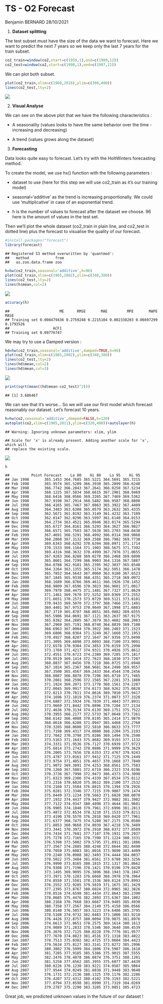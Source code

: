 TS - O2 Forecast
================
Benjamin BERNARD
28/10/2021

1.  **Dataset splitting**

The test subset must have the size of the data we want to forecast. Here
we want to predict the next 7 years so we keep only the last 7 years for
the train subset.

``` r
co2_train=window(co2,start=c(1959,1),end=c(1989,12))
co2_test=window(co2,start=c(1990,1),end=c(1997,12))
```

We can plot both subset.

``` r
plot(co2_train,xlim=c(1960,2010),ylim=c(300,400))
lines(co2_test,lty=2)
```

![](TS---O2-Forecast_files/figure-gfm/unnamed-chunk-2-1.png)<!-- -->

2.  **Visual Analyse**

We can see on the above plot that we have the following characteristics
:

-   A seasonality (values looks to have the same behavior over the
    time - increasing and decreasing)

-   A trend (values grows along the dataset)

3.  **Forecasting**

Data looks quite easy to forecast. Let’s try with the HoltWinters
forecasting method.

To create the model, we use hx() function with the following parameters
:

-   dataset to use (here for this step we will use co2\_train as it’s
    our training model)

-   seasonal=‘additive’ as the trend is increasing proportionally. We
    could use ‘multiplicative’ in case of an exponential trend.

-   h is the number of values to forecast after the dataset we choose.
    96 here is the amount of values in the test set.

Then we’ll plot the whole dataset (co2\_train in plain line, and
co2\_test in dotted line) plus the forecast to visualise the quality of
our forecast.

``` r
#install.packages("forecast")
library(forecast)
```

    ## Registered S3 method overwritten by 'quantmod':
    ##   method            from
    ##   as.zoo.data.frame zoo

``` r
h=hw(co2_train,seasonal='additive',h=96)
plot(co2_train,xlim=c(1985,2002),ylim=c(340,380))
lines(co2_test,lty=2)
lines(h$mean,col=2)
```

![](TS---O2-Forecast_files/figure-gfm/unnamed-chunk-3-1.png)<!-- -->

``` r
accuracy(h)
```

    ##                       ME      RMSE       MAE         MPE       MAPE      MASE
    ## Training set 0.008479436 0.2759248 0.2215104 0.002338203 0.06697299 0.1793526
    ##                    ACF1
    ## Training set 0.09776747

We may try to use a Damped version :

``` r
hd=hw(co2_train,seasonal='additive',damped=TRUE,h=96)
plot(co2_train,xlim=c(1985,2002),ylim=c(340,380))
lines(co2_test,lty=2)
lines(hd$mean,col=2)
lines(hd$mean,col=3)
```

![](TS---O2-Forecast_files/figure-gfm/unnamed-chunk-4-1.png)<!-- -->

``` r
print(sqrt(mean((hd$mean-co2_test)^2)))
```

    ## [1] 3.686467

We can see that it’s worse… So we will use our first model which
forecast reasonably our dataset. Let’s forecast 10 years.

``` r
h=hw(co2,seasonal='additive',damped=FALSE,h=120)
autoplot(co2,xlim=c(1985,2011),ylim=c(320,400))+autolayer(h)
```

    ## Warning: Ignoring unknown parameters: xlim, ylim

    ## Scale for 'x' is already present. Adding another scale for 'x', which will
    ## replace the existing scale.

![](TS---O2-Forecast_files/figure-gfm/unnamed-chunk-5-1.png)<!-- -->

``` r
h
```

    ##          Point Forecast    Lo 80    Hi 80    Lo 95    Hi 95
    ## Jan 1998       365.1453 364.7685 365.5221 364.5691 365.7215
    ## Feb 1998       365.9574 365.5209 366.3938 365.2899 366.6248
    ## Mar 1998       366.7742 366.2843 367.2641 366.0250 367.5234
    ## Apr 1998       368.1225 367.5834 368.6615 367.2981 368.9469
    ## May 1998       368.6416 368.0566 369.2265 367.7469 369.5362
    ## Jun 1998       367.9198 367.2914 368.5482 366.9587 368.8808
    ## Jul 1998       366.4165 365.7467 367.0863 365.3922 367.4409
    ## Aug 1998       364.3483 363.6388 365.0579 363.2632 365.4335
    ## Sep 1998       362.5671 361.8192 363.3149 361.4232 363.7109
    ## Oct 1998       362.8147 362.0296 363.5997 361.6140 364.0153
    ## Nov 1998       364.2734 363.4521 365.0946 363.0174 365.5294
    ## Dec 1998       365.6727 364.8161 366.5293 364.3627 366.9827
    ## Jan 1999       366.6571 365.7503 367.5638 365.2703 368.0438
    ## Feb 1999       367.4691 366.5291 368.4092 366.0314 368.9068
    ## Mar 1999       368.2860 367.3132 369.2588 366.7982 369.7738
    ## Apr 1999       369.6343 368.6292 370.6394 368.0971 371.1714
    ## May 1999       370.1533 369.1164 371.1903 368.5675 371.7392
    ## Jun 1999       369.4316 368.3632 370.4999 367.7976 371.0655
    ## Jul 1999       367.9283 366.8288 369.0278 366.2468 369.6098
    ## Aug 1999       365.8601 364.7299 366.9903 364.1316 367.5887
    ## Sep 1999       364.0788 362.9181 365.2395 362.3037 365.8540
    ## Oct 1999       364.3264 363.1355 365.5174 362.5051 366.1478
    ## Nov 1999       365.7852 364.5643 367.0060 363.9180 367.6523
    ## Dec 1999       367.1845 365.9338 368.4351 365.2718 369.0972
    ## Jan 2000       368.1689 366.8766 369.4611 366.1926 370.1452
    ## Feb 2000       368.9809 367.6596 370.3023 366.9601 371.0017
    ## Mar 2000       369.7978 368.4475 371.1481 367.7327 371.8629
    ## Apr 2000       371.1461 369.7670 372.5252 369.0369 373.2552
    ## May 2000       371.6651 370.2573 373.0729 369.5121 373.8181
    ## Jun 2000       370.9433 369.5070 372.3797 368.7466 373.1401
    ## Jul 2000       369.4401 367.9753 370.9049 367.1998 371.6803
    ## Aug 2000       367.3719 365.8787 368.8651 365.0882 369.6555
    ## Sep 2000       365.5906 364.0691 367.1121 363.2637 367.9175
    ## Oct 2000       365.8382 364.2885 367.3879 363.4682 368.2083
    ## Nov 2000       367.2969 365.7191 368.8748 364.8839 369.7100
    ## Dec 2000       368.6963 367.0904 370.3022 366.2403 371.1523
    ## Jan 2001       369.6806 368.0364 371.3249 367.1660 372.1953
    ## Feb 2001       370.4927 368.8207 372.1647 367.9356 373.0498
    ## Mar 2001       371.3095 369.6098 373.0093 368.7100 373.9091
    ## Apr 2001       372.6578 370.9304 374.3853 370.0159 375.2998
    ## May 2001       373.1769 371.4217 374.9321 370.4926 375.8612
    ## Jun 2001       372.4551 370.6723 374.2380 369.7285 375.1817
    ## Jul 2001       370.9519 369.1414 372.7623 368.1830 373.7207
    ## Aug 2001       368.8837 367.0456 370.7218 366.0725 371.6948
    ## Sep 2001       367.1024 365.2367 368.9681 364.2490 369.9557
    ## Oct 2001       367.3500 365.4567 369.2433 364.4544 370.2456
    ## Nov 2001       368.8087 366.8878 370.7296 365.8710 371.7465
    ## Dec 2001       370.2081 368.2596 372.1565 367.2281 373.1880
    ## Jan 2002       371.1924 369.2071 373.1778 368.1561 374.2287
    ## Feb 2002       372.0045 369.9917 374.0173 368.9262 375.0828
    ## Mar 2002       372.8213 370.7811 374.8616 369.7010 375.9417
    ## Apr 2002       374.1696 372.1019 376.2374 371.0073 377.3320
    ## May 2002       374.6887 372.5934 376.7839 371.4843 377.8931
    ## Jun 2002       373.9669 371.8442 376.0896 370.7204 377.2134
    ## Jul 2002       372.4636 370.3134 374.6139 369.1751 375.7522
    ## Aug 2002       370.3955 368.2177 372.5733 367.0648 373.7261
    ## Sep 2002       368.6142 366.4088 370.8195 365.2414 371.9870
    ## Oct 2002       368.8618 366.6288 371.0947 365.4468 372.2768
    ## Nov 2002       370.3205 368.0600 372.5810 366.8633 373.7777
    ## Dec 2002       371.7198 369.4317 374.0080 368.2204 375.2193
    ## Jan 2003       372.7042 370.3798 375.0286 369.1494 376.2590
    ## Feb 2003       373.5163 371.1643 375.8682 369.9193 377.1132
    ## Mar 2003       374.3331 371.9536 376.7127 370.6939 377.9723
    ## Apr 2003       375.6814 373.2742 378.0886 371.9999 379.3629
    ## May 2003       376.2005 373.7656 378.6353 372.4767 379.9243
    ## Jun 2003       375.4787 373.0161 377.9412 371.7125 379.2449
    ## Jul 2003       373.9754 371.4851 376.4657 370.1668 377.7840
    ## Aug 2003       371.9072 369.3891 374.4253 368.0561 375.7583
    ## Sep 2003       370.1260 367.5801 372.6719 366.2323 374.0196
    ## Oct 2003       370.3736 367.7998 372.9473 366.4373 374.3098
    ## Nov 2003       371.8323 369.2306 374.4339 367.8534 375.8112
    ## Dec 2003       373.2316 370.6020 375.8612 369.2100 377.2532
    ## Jan 2004       374.2160 371.5504 376.8815 370.1394 378.2926
    ## Feb 2004       375.0281 372.3346 377.7215 370.9087 379.1474
    ## Mar 2004       375.8449 373.1234 378.5663 371.6828 380.0070
    ## Apr 2004       377.1932 374.4437 379.9427 372.9882 381.3982
    ## May 2004       377.7122 374.9347 380.4898 373.4644 381.9601
    ## Jun 2004       376.9905 374.1848 379.7961 372.6996 381.2813
    ## Jul 2004       375.4872 372.6534 378.3210 371.1533 379.8211
    ## Aug 2004       373.4190 370.5570 376.2810 369.0420 377.7961
    ## Sep 2004       371.6377 368.7475 374.5280 367.2175 376.0580
    ## Oct 2004       371.8853 368.9668 374.8039 367.4218 376.3489
    ## Nov 2004       373.3441 370.3972 376.2910 368.8372 377.8509
    ## Dec 2004       374.7434 371.7681 377.7187 370.1931 379.2937
    ## Jan 2005       375.7278 372.7165 378.7390 371.1224 380.3331
    ## Feb 2005       376.5398 373.5002 379.5795 371.8911 381.1886
    ## Mar 2005       377.3567 374.2885 380.4248 372.6644 382.0490
    ## Apr 2005       378.7050 375.6083 381.8016 373.9690 383.4409
    ## May 2005       379.2240 376.0988 382.3493 374.4444 384.0037
    ## Jun 2005       378.5022 375.3484 381.6561 373.6788 383.3256
    ## Jul 2005       376.9990 373.8165 380.1815 372.1317 381.8662
    ## Aug 2005       374.9308 371.7196 378.1421 370.0196 379.8420
    ## Sep 2005       373.1495 369.9095 376.3896 368.1943 378.1047
    ## Oct 2005       373.3971 370.1283 376.6660 368.3978 378.3964
    ## Nov 2005       374.8558 371.5581 378.1536 369.8124 379.8993
    ## Dec 2005       376.2552 372.9285 379.5819 371.1675 381.3429
    ## Jan 2006       377.2395 373.8767 380.6024 372.0965 382.3826
    ## Feb 2006       378.0516 374.6598 381.4434 372.8643 383.2390
    ## Mar 2006       378.8685 375.4476 382.2893 373.6367 384.1002
    ## Apr 2006       380.2168 376.7668 383.6667 374.9405 385.4930
    ## May 2006       380.7358 377.2567 384.2149 375.4150 386.0566
    ## Jun 2006       380.0140 376.5057 383.5223 374.6486 385.3795
    ## Jul 2006       378.5108 374.9732 382.0483 373.1006 383.9210
    ## Aug 2006       376.4426 372.8757 380.0094 370.9875 381.8976
    ## Sep 2006       374.6613 371.0651 378.2575 369.1614 380.1613
    ## Oct 2006       374.9089 371.2833 378.5346 369.3640 380.4539
    ## Nov 2006       376.3676 372.7125 380.0228 370.7776 381.9577
    ## Dec 2006       377.7670 374.0823 381.4516 372.1318 383.4022
    ## Jan 2007       378.7513 375.0302 382.4725 373.0604 384.4423
    ## Feb 2007       379.5634 375.8127 383.3141 373.8272 385.2996
    ## Mar 2007       380.3802 376.5999 384.1606 374.5987 386.1618
    ## Apr 2007       381.7285 377.9185 385.5386 375.9015 387.5555
    ## May 2007       382.2476 378.4078 386.0874 376.3751 388.1201
    ## Jun 2007       381.5258 377.6562 385.3955 375.6077 387.4439
    ## Jul 2007       380.0226 376.1230 383.9221 374.0587 385.9864
    ## Aug 2007       377.9544 374.0249 381.8838 371.9448 383.9640
    ## Sep 2007       376.1731 372.2136 380.1325 370.1176 382.2286
    ## Oct 2007       376.4207 372.4312 380.4102 370.3193 382.5221
    ## Nov 2007       377.8794 373.8598 381.8990 371.7319 384.0269
    ## Dec 2007       379.2787 375.2290 383.3285 373.0851 385.4723

Great job, we predicted unknown values in the future of our dataset !

